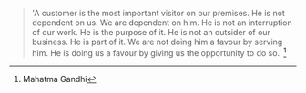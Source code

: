 <!--
<div class="wrap mb">

  <h1>{% t title.home %}</h1>
  <p>{% t desc.home %}</p>

</div>
-->



> 'A customer is the most important visitor on our premises. He is not dependent on us. We are dependent on him. He is not an interruption of our work. He is the purpose of it. He is not an outsider of our business. He is part of it. We are not doing him a favour by serving him. He is doing us a favour by giving us the opportunity to do so.' [^1]

[^1]: Mahatma Gandhi